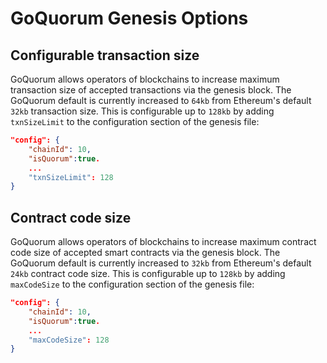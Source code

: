 # GoQuorum Genesis Options

## Configurable transaction size

GoQuorum allows operators of blockchains to increase maximum transaction size of accepted transactions
via the genesis block. The GoQuorum default is currently increased to `64kb` from Ethereum's default `32kb`
transaction size. This is configurable up to `128kb` by adding `txnSizeLimit` to the configuration section of the genesis file:

``` json
"config": {
    "chainId": 10,
    "isQuorum":true.
    ...
    "txnSizeLimit": 128
}
```

## Contract code size

GoQuorum allows operators of blockchains to increase maximum contract code size of accepted smart contracts
via the genesis block. The GoQuorum default is currently increased to `32kb` from Ethereum's default `24kb`
contract code size. This is configurable up to `128kb` by adding `maxCodeSize` to the configuration section of the genesis file:

``` json
"config": {
    "chainId": 10,
    "isQuorum":true.
    ...
    "maxCodeSize": 128
}
```
